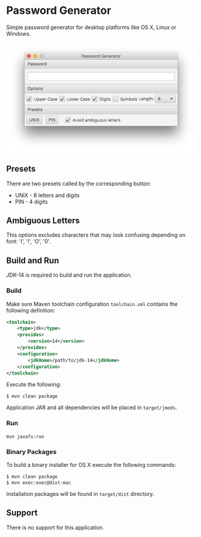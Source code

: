 # Password Generator

Simple password generator for desktop platforms like OS X, Linux or Windows.

![screenshot](docs/screenshot.png)

## Presets

There are two presets called by the corresponding button:

* UNIX - 8 letters and digits
* PIN - 4 digits

## Ambiguous Letters

This options excludes characters that may look confusing depending on font: 'I', 'l', 'O', '0'.

## Build and Run

JDK-14 is required to build and run the application.

### Build

Make sure Maven toolchain configuration ```toolchain.xml``` contains the following
definition:
```xml
<toolchain>
    <type>jdk</type>
    <provides>
        <version>14</version>
    </provides>
    <configuration>
        <jdkHome>/path/to/jdk-14</jdkHome>
    </configuration>
</toolchain>
```
Execute the following:
```shell script
$ mvn clean package
```

Application JAR and all dependencies will be placed in ```target/jmods```.

### Run

```
mvn javafx:run
```

### Binary Packages

To build a binary installer for OS X execute the following commands:
```shell script
$ mvn clean package
$ mvn exec:exec@dist-mac
```

Installation packages will be found in ```target/dist``` directory.

## Support

There is no support for this application.
